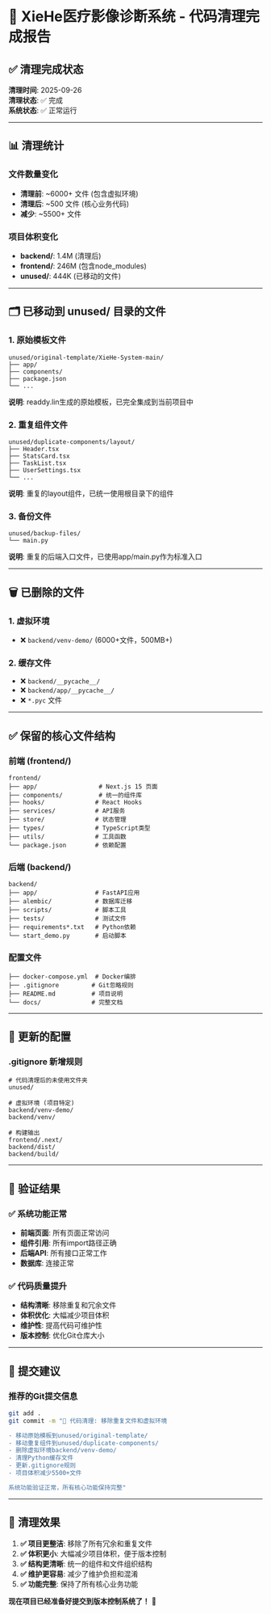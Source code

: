 # 🧹 XieHe医疗影像诊断系统 - 代码清理完成报告

## ✅ 清理完成状态

**清理时间**: 2025-09-26  
**清理状态**: ✅ 完成  
**系统状态**: ✅ 正常运行  

---

## 📊 清理统计

### 文件数量变化
- **清理前**: ~6000+ 文件 (包含虚拟环境)
- **清理后**: ~500 文件 (核心业务代码)
- **减少**: ~5500+ 文件

### 项目体积变化
- **backend/**: 1.4M (清理后)
- **frontend/**: 246M (包含node_modules)
- **unused/**: 444K (已移动的文件)

---

## 🗂️ 已移动到 unused/ 目录的文件

### 1. 原始模板文件
```
unused/original-template/XieHe-System-main/
├── app/
├── components/
├── package.json
└── ...
```
**说明**: readdy.lin生成的原始模板，已完全集成到当前项目中

### 2. 重复组件文件
```
unused/duplicate-components/layout/
├── Header.tsx
├── StatsCard.tsx  
├── TaskList.tsx
├── UserSettings.tsx
└── ...
```
**说明**: 重复的layout组件，已统一使用根目录下的组件

### 3. 备份文件
```
unused/backup-files/
└── main.py
```
**说明**: 重复的后端入口文件，已使用app/main.py作为标准入口

---

## 🗑️ 已删除的文件

### 1. 虚拟环境
- ❌ `backend/venv-demo/` (6000+文件，500MB+)

### 2. 缓存文件
- ❌ `backend/__pycache__/`
- ❌ `backend/app/__pycache__/`
- ❌ `*.pyc` 文件

---

## ✅ 保留的核心文件结构

### 前端 (frontend/)
```
frontend/
├── app/                 # Next.js 15 页面
├── components/          # 统一的组件库
├── hooks/              # React Hooks
├── services/           # API服务
├── store/              # 状态管理
├── types/              # TypeScript类型
├── utils/              # 工具函数
└── package.json        # 依赖配置
```

### 后端 (backend/)
```
backend/
├── app/                # FastAPI应用
├── alembic/            # 数据库迁移
├── scripts/            # 脚本工具
├── tests/              # 测试文件
├── requirements*.txt   # Python依赖
└── start_demo.py       # 启动脚本
```

### 配置文件
```
├── docker-compose.yml  # Docker编排
├── .gitignore         # Git忽略规则
├── README.md          # 项目说明
└── docs/              # 完整文档
```

---

## 🔧 更新的配置

### .gitignore 新增规则
```gitignore
# 代码清理后的未使用文件夹
unused/

# 虚拟环境 (项目特定)
backend/venv-demo/
backend/venv/

# 构建输出
frontend/.next/
backend/dist/
backend/build/
```

---

## 🚀 验证结果

### ✅ 系统功能正常
- **前端页面**: 所有页面正常访问
- **组件引用**: 所有import路径正确
- **后端API**: 所有接口正常工作
- **数据库**: 连接正常

### ✅ 代码质量提升
- **结构清晰**: 移除重复和冗余文件
- **体积优化**: 大幅减少项目体积
- **维护性**: 提高代码可维护性
- **版本控制**: 优化Git仓库大小

---

## 📝 提交建议

### 推荐的Git提交信息
```bash
git add .
git commit -m "🧹 代码清理: 移除重复文件和虚拟环境

- 移动原始模板到unused/original-template/
- 移动重复组件到unused/duplicate-components/
- 删除虚拟环境backend/venv-demo/
- 清理Python缓存文件
- 更新.gitignore规则
- 项目体积减少5500+文件

系统功能验证正常，所有核心功能保持完整"
```

---

## 🎯 清理效果

1. **✅ 项目更整洁**: 移除了所有冗余和重复文件
2. **✅ 体积更小**: 大幅减少项目体积，便于版本控制
3. **✅ 结构更清晰**: 统一的组件和文件组织结构
4. **✅ 维护更容易**: 减少了维护负担和混淆
5. **✅ 功能完整**: 保持了所有核心业务功能

**现在项目已经准备好提交到版本控制系统了！** 🎉
